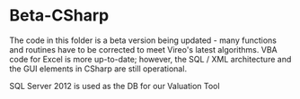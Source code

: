 # Beta-CSharp

The code in this folder is a beta version being updated - many functions and routines have to be corrected to meet Vireo's latest algorithms. VBA code for Excel is more up-to-date; however, the SQL / XML architecture and the GUI elements in CSharp are still operational.

SQL Server 2012 is used as the DB for our Valuation Tool
